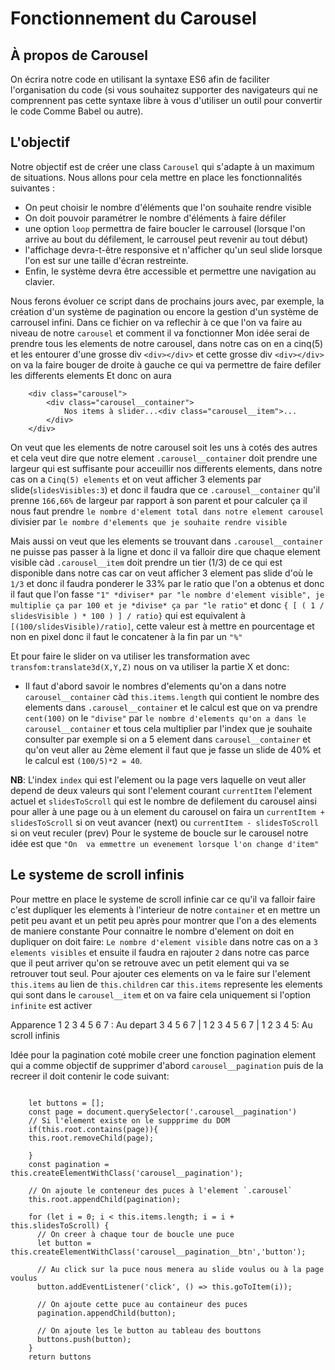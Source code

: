 
# Fonctionnement du Carousel

## À propos de Carousel

On écrira notre code en utilisant la syntaxe ES6 afin de faciliter l'organisation du code (si vous souhaitez supporter des navigateurs qui ne comprennent pas cette syntaxe libre à vous d'utiliser un outil pour convertir le code Comme Babel ou autre).

## L'objectif

Notre objectif est de créer une class `Carousel` qui s'adapte à un maximum de situations. Nous allons pour cela mettre en place les fonctionnalités suivantes :

- On peut choisir le nombre d'éléments que l'on souhaite rendre visible
- On doit pouvoir paramétrer le nombre d'éléments à faire défiler
- une option `loop` permettra de faire boucler le carrousel (lorsque l'on arrive au bout du défilement, le carrousel peut revenir au tout début)
- l'affichage devra-t-être responsive et n'afficher qu'un seul slide lorsque l'on est sur une taille d'écran restreinte.
- Enfin, le système devra être accessible et permettre une navigation au clavier.

Nous ferons évoluer ce script dans de prochains jours avec, par exemple, la création d'un système de pagination ou encore la gestion d'un système de carrousel infini.
Dans ce fichier on va reflechir à ce que l'on va faire au niveau de notre `carousel` et comment il va fonctionner
Mon idée serai de prendre tous les elements de notre carousel, dans notre cas on en a cinq(5) et les entourer d'une grosse div `<div></div>` et cette grosse div `<div></div>` on va la faire bouger de droite à gauche ce qui va permettre de faire defiler les differents elements
Et donc on aura

```{HTML}
    <div class="carousel">
        <div class="carousel__container">
            Nos items à slider...<div class="carousel__item">...
        </div> 
    </div>

```

On veut que les elements de notre carousel soit les uns à cotés des autres et cela veut dire que notre element `.carousel__container` doit prendre une largeur qui est suffisante pour acceuillir nos differents elements, dans notre cas on a `Cinq(5) elements` et on veut afficher 3 elements par slide(`slidesVisibles:3`) et donc il faudra que ce `.carousel__container` qu'il prenne `166,66%` de largeur par rapport à son parent et pour calculer ça il nous faut prendre `le nombre d'element total dans notre element carousel` divisier par `le nombre d'elements que je souhaite rendre visible`

Mais aussi on veut que les elements se trouvant dans `.carousel__container` ne puisse pas passer à la ligne et donc il va falloir dire que chaque element visible càd `.carousel__item` doit prendre un tier (1/3) de ce qui est disponible dans notre cas car on veut afficher 3 element pas slide d'où le `1/3` et donc il faudra ponderer le 33% par le ratio que l'on a obtenus et donc il faut que l'on fasse `"1" *diviser* par "le nombre d'element visible", je multiplie ça par 100 et je *divise* ça par "le ratio"` et donc
`{ [ ( 1 / slidesVisible ) * 100 ) ] / ratio}` qui est equivalent à `[(100/slidesVisible)/ratio]`, cette valeur est à mettre en pourcentage et non en pixel donc il faut le concatener à la fin par un `"%"`

Et pour faire le slider on va utiliser les transformation avec `transfom:translate3d(X,Y,Z)` nous on va utiliser la partie X
et donc:

- Il faut d'abord savoir le nombres d'elements qu'on a dans notre `carousel__container` càd `this.items.length` qui contient le nombre des elements dans `.carousel__container`
et le calcul est que on va prendre `cent(100)` on le `"divise"` par `le nombre d'elements qu'on a dans le carousel__container` et tous cela multiplier par l'index que je souhaite consulter par exemple si on a 5 element dans `carousel__container` et qu'on veut aller au 2ème element il faut que je fasse un slide de 40% et le calcul est `(100/5)*2 = 40`.

__NB__: L'index `index` qui est l'element ou la page vers laquelle on veut aller depend de deux valeurs qui sont l'element courant `currentItem` l'element actuel et `slidesToScroll` qui est le nombre de defilement du carousel ainsi pour aller à une page ou à un element du carousel on faira un `currentItem + slidesToScroll` si on veut avancer (next) ou `currentItem - slidesToScroll` si on veut reculer (prev)
Pour le systeme de boucle sur le carousel notre idée est que `"On  va emmettre un evenement lorsque l'on change d'item"`

## Le systeme de scroll infinis

Pour mettre en place le systeme de scroll infinie car ce qu'il va falloir faire c'est dupliquer les elements à l'interieur de notre `container` et en mettre un petit peu avant et un petit peu après pour montrer que l'on a des elements de maniere constante
Pour connaitre le nombre d'element on doit en dupliquer on doit faire:
`Le nombre d'element visible` dans notre cas on a `3 elements visibles` et ensuite il faudra en rajouter `2` dans notre cas parce que il peut arriver qu'on se retrouve avec un petit element qui va se retrouver tout seul.
Pour ajouter ces elements on va le faire sur l'element `this.items` au lien de `this.children` car `this.items` represente les elements qui sont dans le `carousel__item` et on va faire cela uniquement si l'option `infinite` est activer

Apparence
1 2 3 4 5 6 7 : Au depart
3 4 5 6 7 | 1 2 3 4 5 6 7 | 1 2 3 4 5: Au scroll infinis

Idée pour la pagination coté mobile
creer une fonction pagination element qui a comme objectif de supprimer d'abord `carousel__pagination`
puis de la recreer il doit contenir le code suivant:

```{JS}

    let buttons = [];
    const page = document.querySelector('.carousel__pagination')
    // Si l'element existe on le suppprime du DOM
    if(this.root.contains(page)){
    this.root.removeChild(page);

    }
    const pagination = this.createElementWithClass('carousel__pagination');

    // On ajoute le conteneur des puces à l'element `.carousel`
    this.root.appendChild(pagination);
    
    for (let i = 0; i < this.items.length; i = i + this.slidesToScroll) {
      // On creer à chaque tour de boucle une puce
      let button = this.createElementWithClass('carousel__pagination__btn','button');

      // Au click sur la puce nous menera au slide voulus ou à la page voulus
      button.addEventListener('click', () => this.goToItem(i));

      // On ajoute cette puce au containeur des puces
      pagination.appendChild(button);

      // On ajoute les le button au tableau des bouttons
      buttons.push(button);
    }
    return buttons
```
